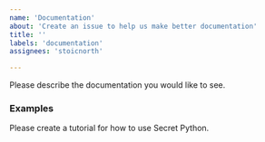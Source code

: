 ```yaml
---
name: 'Documentation'
about: 'Create an issue to help us make better documentation'
title: ''
labels: 'documentation'
assignees: 'stoicnorth'

---
```


Please describe the documentation you would like to see. 

### Examples

Please create a tutorial for how to use Secret Python. 
